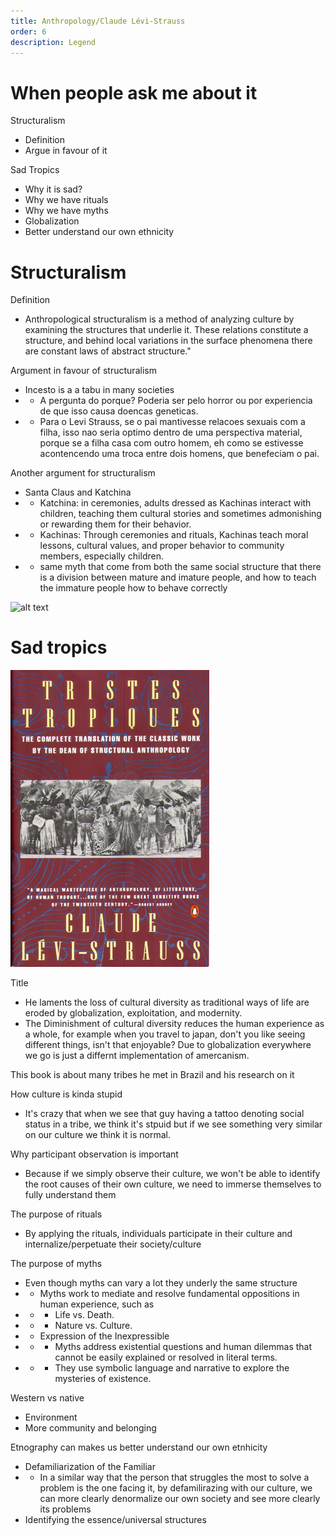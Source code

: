 ```yaml
---
title: Anthropology/Claude Lévi-Strauss
order: 6
description: Legend
---
```



# When people ask me about it

Structuralism
- Definition
- Argue in favour of it

Sad Tropics
- Why it is sad?
- Why we have rituals
- Why we have myths
- Globalization
- Better understand our own ethnicity

# Structuralism

Definition
- Anthropological structuralism is a method of analyzing culture by examining the structures that underlie it. These relations constitute a structure, and behind local variations in the surface phenomena there are constant laws of abstract structure."

Argument in favour of structuralism
- Incesto is a a tabu in many societies
- - A pergunta do porque? Poderia ser pelo horror ou por experiencia de que isso causa doencas geneticas.
- - Para o Levi Strauss, se o pai mantivesse relacoes sexuais com a filha, isso nao seria optimo dentro de uma perspectiva material, porque se a filha casa com outro homem, eh como se estivesse acontencendo uma troca entre dois homens, que benefeciam o pai.


Another argument for structuralism
- Santa Claus and Katchina
- - Katchina: in ceremonies, adults dressed as Kachinas interact with children, teaching them cultural stories and sometimes admonishing or rewarding them for their behavior.
- - Kachinas: Through ceremonies and rituals, Kachinas teach moral lessons, cultural values, and proper behavior to community members, especially children.
- - same myth that come from both the same social structure that there is a division between mature and imature people, and how to teach the immature people how to behave correctly

![alt text](image-1.png)

# Sad tropics

![alt text](image.png)

Title
- He laments the loss of cultural diversity as traditional ways of life are eroded by globalization, exploitation, and modernity.
- The Diminishment of cultural diversity reduces the human experience as a whole, for example when you travel to japan, don't you like seeing different things, isn't that enjoyable? Due to globalization everywhere we go is just a differnt implementation of amercanism.

This book is about many tribes he met in Brazil and his research on it

How culture is kinda stupid
- It's crazy that when we see that guy having a tattoo denoting social status in a tribe, we think it's stpuid but if we see something very similar on our culture we think it is normal.

Why participant observation is important
- Because if we simply observe their culture, we won't be able to identify the root causes of their own culture, we need to immerse themselves to fully understand them

The purpose of rituals
- By applying the rituals, individuals participate in their culture and internalize/perpetuate their society/culture

The purpose of myths
- Even though myths can vary a lot they underly the same structure
- - Myths work to mediate and resolve fundamental oppositions in human experience, such as
- - - Life vs. Death.
- - - Nature vs. Culture.
- - Expression of the Inexpressible
- - - Myths address existential questions and human dilemmas that cannot be easily explained or resolved in literal terms.
- - - They use symbolic language and narrative to explore the mysteries of existence.

Western vs native
- Environment
- More community and belonging

Etnography can makes us better understand our own etnhicity
- Defamiliarization of the Familiar
- - In a similar way that the person that struggles the most to solve a problem is the one facing it, by defamilirazing with our culture, we can more clearly denormalize our own society and see more clearly its problems
- Identifying the essence/universal structures